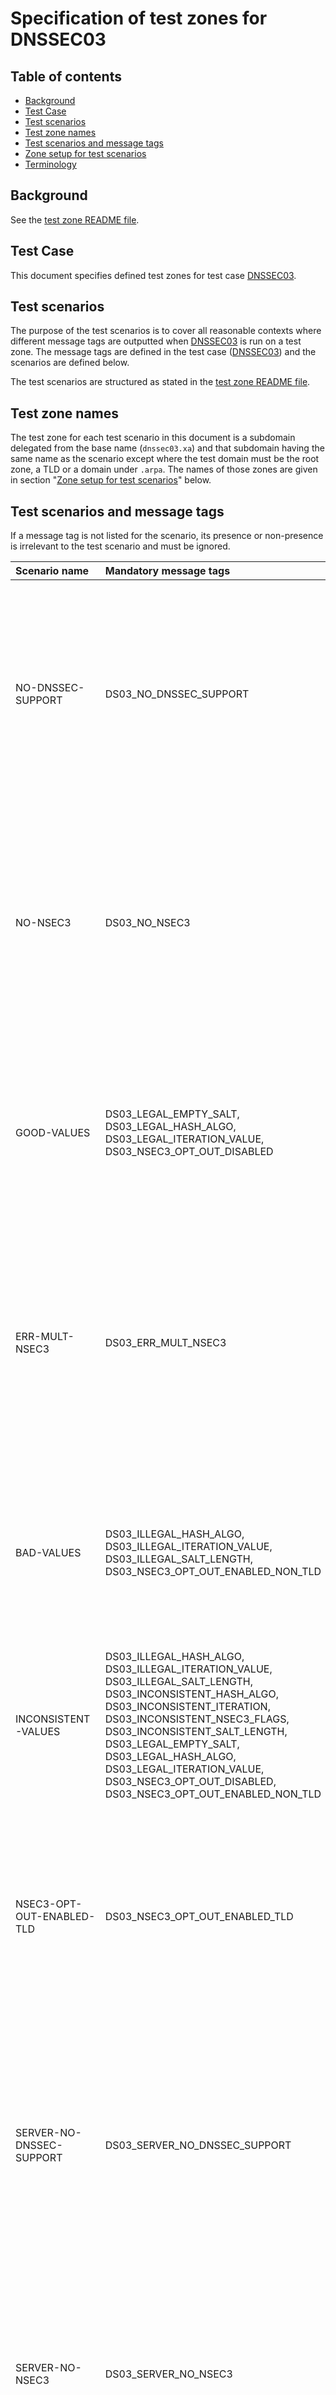# Specification of test zones for DNSSEC03


## Table of contents

* [Background](#background)
* [Test Case](#test-case)
* [Test scenarios](#test-scenarios)
* [Test zone names](#test-zone-names)
* [Test scenarios and message tags](#test-scenarios-and-message-tags)
* [Zone setup for test scenarios]
* [Terminology](#terminology)


## Background

See the [test zone README file].


## Test Case

This document specifies defined test zones for test case [DNSSEC03].


## Test scenarios

The purpose of the test scenarios is to cover all reasonable contexts where
different message tags are outputted when [DNSSEC03] is run on a test zone. The
message tags are defined in the test case ([DNSSEC03]) and the scenarios are
defined below.

The test scenarios are structured as stated in the [test zone README file].


## Test zone names

The test zone for each test scenario in this document is a subdomain delegated
from the base name (`dnssec03.xa`) and that subdomain having the same name as the
scenario except where the test domain must be the root zone, a TLD or a domain
under `.arpa`. The names of those zones are given in section
"[Zone setup for test scenarios]" below.


## Test scenarios and message tags

If a message tag is not listed for the scenario, its presence or non-presence is
irrelevant to the test scenario and must be ignored.


Scenario name                | Mandatory message tags                            | Forbidden message tags
:----------------------------|:--------------------------------------------------|:-------------------------------------------
NO-DNSSEC-SUPPORT            | DS03_NO_DNSSEC_SUPPORT                            | DS03_ERR_MULT_NSEC3, DS03_ILLEGAL_HASH_ALGO, DS03_ILLEGAL_ITERATION_VALUE, DS03_ILLEGAL_SALT_LENGTH, DS03_INCONSISTENT_HASH_ALGO, DS03_INCONSISTENT_ITERATION, DS03_INCONSISTENT_NSEC3_FLAGS, DS03_INCONSISTENT_SALT_LENGTH, DS03_LEGAL_EMPTY_SALT, DS03_LEGAL_HASH_ALGO, DS03_LEGAL_ITERATION_VALUE, DS03_NO_NSEC3, DS03_NSEC3_OPT_OUT_DISABLED, DS03_NSEC3_OPT_OUT_ENABLED_NON_TLD, DS03_NSEC3_OPT_OUT_ENABLED_TLD, DS03_SERVER_NO_DNSSEC_SUPPORT, DS03_SERVER_NO_NSEC3, DS03_UNASSIGNED_FLAG_USED
NO-NSEC3                     | DS03_NO_NSEC3                                     | DS03_ERR_MULT_NSEC3, DS03_ILLEGAL_HASH_ALGO, DS03_ILLEGAL_ITERATION_VALUE, DS03_ILLEGAL_SALT_LENGTH, DS03_INCONSISTENT_HASH_ALGO, DS03_INCONSISTENT_ITERATION, DS03_INCONSISTENT_NSEC3_FLAGS, DS03_INCONSISTENT_SALT_LENGTH, DS03_LEGAL_EMPTY_SALT, DS03_LEGAL_HASH_ALGO, DS03_LEGAL_ITERATION_VALUE, DS03_NO_DNSSEC_SUPPORT, DS03_NSEC3_OPT_OUT_DISABLED, DS03_NSEC3_OPT_OUT_ENABLED_NON_TLD, DS03_NSEC3_OPT_OUT_ENABLED_TLD, DS03_SERVER_NO_DNSSEC_SUPPORT, DS03_SERVER_NO_NSEC3, DS03_UNASSIGNED_FLAG_USED
GOOD-VALUES                  | DS03_LEGAL_EMPTY_SALT, DS03_LEGAL_HASH_ALGO, DS03_LEGAL_ITERATION_VALUE, DS03_NSEC3_OPT_OUT_DISABLED | DS03_ERR_MULT_NSEC3, DS03_ILLEGAL_HASH_ALGO, DS03_ILLEGAL_ITERATION_VALUE, DS03_ILLEGAL_SALT_LENGTH, DS03_INCONSISTENT_HASH_ALGO, DS03_INCONSISTENT_ITERATION, DS03_INCONSISTENT_NSEC3_FLAGS, DS03_INCONSISTENT_SALT_LENGTH, DS03_NO_DNSSEC_SUPPORT, DS03_NO_NSEC3, DS03_NSEC3_OPT_OUT_ENABLED_NON_TLD, DS03_NSEC3_OPT_OUT_ENABLED_TLD, DS03_SERVER_NO_DNSSEC_SUPPORT, DS03_SERVER_NO_NSEC3, DS03_UNASSIGNED_FLAG_USED
ERR-MULT-NSEC3               | DS03_ERR_MULT_NSEC3                               | DS03_ILLEGAL_HASH_ALGO, DS03_ILLEGAL_ITERATION_VALUE, DS03_ILLEGAL_SALT_LENGTH, DS03_INCONSISTENT_HASH_ALGO, DS03_INCONSISTENT_ITERATION, DS03_INCONSISTENT_NSEC3_FLAGS, DS03_INCONSISTENT_SALT_LENGTH, DS03_LEGAL_EMPTY_SALT, DS03_LEGAL_HASH_ALGO, DS03_LEGAL_ITERATION_VALUE, DS03_NO_DNSSEC_SUPPORT, DS03_NO_NSEC3, DS03_NSEC3_OPT_OUT_DISABLED, DS03_NSEC3_OPT_OUT_ENABLED_NON_TLD, DS03_NSEC3_OPT_OUT_ENABLED_TLD, DS03_SERVER_NO_DNSSEC_SUPPORT, DS03_SERVER_NO_NSEC3, DS03_UNASSIGNED_FLAG_USED
BAD-VALUES                   | DS03_ILLEGAL_HASH_ALGO, DS03_ILLEGAL_ITERATION_VALUE, DS03_ILLEGAL_SALT_LENGTH, DS03_NSEC3_OPT_OUT_ENABLED_NON_TLD | DS03_ERR_MULT_NSEC3, DS03_INCONSISTENT_HASH_ALGO, DS03_INCONSISTENT_ITERATION, DS03_INCONSISTENT_NSEC3_FLAGS, DS03_INCONSISTENT_SALT_LENGTH, DS03_LEGAL_EMPTY_SALT, DS03_LEGAL_HASH_ALGO, DS03_LEGAL_ITERATION_VALUE, DS03_NO_DNSSEC_SUPPORT, DS03_NO_NSEC3, DS03_NSEC3_OPT_OUT_DISABLED, DS03_NSEC3_OPT_OUT_ENABLED_TLD, DS03_SERVER_NO_DNSSEC_SUPPORT, DS03_SERVER_NO_NSEC3, DS03_UNASSIGNED_FLAG_USED
INCONSISTENT-VALUES          | DS03_ILLEGAL_HASH_ALGO, DS03_ILLEGAL_ITERATION_VALUE, DS03_ILLEGAL_SALT_LENGTH, DS03_INCONSISTENT_HASH_ALGO, DS03_INCONSISTENT_ITERATION, DS03_INCONSISTENT_NSEC3_FLAGS, DS03_INCONSISTENT_SALT_LENGTH, DS03_LEGAL_EMPTY_SALT, DS03_LEGAL_HASH_ALGO, DS03_LEGAL_ITERATION_VALUE, DS03_NSEC3_OPT_OUT_DISABLED, DS03_NSEC3_OPT_OUT_ENABLED_NON_TLD | DS03_ERR_MULT_NSEC3, DS03_NO_DNSSEC_SUPPORT, DS03_NO_NSEC3, DS03_NSEC3_OPT_OUT_ENABLED_TLD, DS03_SERVER_NO_DNSSEC_SUPPORT, DS03_SERVER_NO_NSEC3, DS03_UNASSIGNED_FLAG_USED
NSEC3-OPT-OUT-ENABLED-TLD    | DS03_NSEC3_OPT_OUT_ENABLED_TLD                    | DS03_ERR_MULT_NSEC3, DS03_ILLEGAL_HASH_ALGO, DS03_ILLEGAL_ITERATION_VALUE, DS03_ILLEGAL_SALT_LENGTH, DS03_INCONSISTENT_HASH_ALGO, DS03_INCONSISTENT_ITERATION, DS03_INCONSISTENT_NSEC3_FLAGS, DS03_INCONSISTENT_SALT_LENGTH, DS03_LEGAL_EMPTY_SALT, DS03_LEGAL_HASH_ALGO, DS03_LEGAL_ITERATION_VALUE, DS03_NO_DNSSEC_SUPPORT, DS03_NO_NSEC3, DS03_NSEC3_OPT_OUT_DISABLED, DS03_NSEC3_OPT_OUT_ENABLED_NON_TLD, DS03_SERVER_NO_DNSSEC_SUPPORT, DS03_SERVER_NO_NSEC3, DS03_UNASSIGNED_FLAG_USED
SERVER-NO-DNSSEC-SUPPORT    | DS03_SERVER_NO_DNSSEC_SUPPORT                      | DS03_ERR_MULT_NSEC3, DS03_ILLEGAL_HASH_ALGO, DS03_ILLEGAL_ITERATION_VALUE, DS03_ILLEGAL_SALT_LENGTH, DS03_INCONSISTENT_HASH_ALGO, DS03_INCONSISTENT_ITERATION, DS03_INCONSISTENT_NSEC3_FLAGS, DS03_INCONSISTENT_SALT_LENGTH, DS03_LEGAL_EMPTY_SALT, DS03_LEGAL_HASH_ALGO, DS03_LEGAL_ITERATION_VALUE, DS03_NO_DNSSEC_SUPPORT, DS03_NO_NSEC3, DS03_NSEC3_OPT_OUT_DISABLED, DS03_NSEC3_OPT_OUT_ENABLED_NON_TLD, DS03_NSEC3_OPT_OUT_ENABLED_TLD, DS03_SERVER_NO_NSEC3, DS03_UNASSIGNED_FLAG_USED
SERVER-NO-NSEC3             | DS03_SERVER_NO_NSEC3                               | DS03_ERR_MULT_NSEC3, DS03_ILLEGAL_HASH_ALGO, DS03_ILLEGAL_ITERATION_VALUE, DS03_ILLEGAL_SALT_LENGTH, DS03_INCONSISTENT_HASH_ALGO, DS03_INCONSISTENT_ITERATION, DS03_INCONSISTENT_NSEC3_FLAGS, DS03_INCONSISTENT_SALT_LENGTH, DS03_LEGAL_EMPTY_SALT, DS03_LEGAL_HASH_ALGO, DS03_LEGAL_ITERATION_VALUE, DS03_NO_DNSSEC_SUPPORT, DS03_NO_NSEC3, DS03_NSEC3_OPT_OUT_DISABLED, DS03_NSEC3_OPT_OUT_ENABLED_NON_TLD, DS03_NSEC3_OPT_OUT_ENABLED_TLD, DS03_SERVER_NO_DNSSEC_SUPPORT, DS03_UNASSIGNED_FLAG_USED
UNASSIGNED-FLAG-USED        | DS03_UNASSIGNED_FLAG_USED                          | DS03_ERR_MULT_NSEC3, DS03_ILLEGAL_HASH_ALGO, DS03_ILLEGAL_ITERATION_VALUE, DS03_ILLEGAL_SALT_LENGTH, DS03_INCONSISTENT_HASH_ALGO, DS03_INCONSISTENT_ITERATION, DS03_INCONSISTENT_NSEC3_FLAGS, DS03_INCONSISTENT_SALT_LENGTH, DS03_LEGAL_EMPTY_SALT, DS03_LEGAL_HASH_ALGO, DS03_LEGAL_ITERATION_VALUE, DS03_NO_DNSSEC_SUPPORT, DS03_NO_NSEC3, DS03_NSEC3_OPT_OUT_DISABLED, DS03_NSEC3_OPT_OUT_ENABLED_NON_TLD, DS03_NSEC3_OPT_OUT_ENABLED_TLD, DS03_SERVER_NO_DNSSEC_SUPPORT, DS03_SERVER_NO_NSEC3


## Zone setup for test scenarios

Assumptions for the scenario specifications, unless stated otherwise for the
specific scenario:
1. Each zone is hosted by two NS, ns1 and ns2.
2. Both ns have equal hosting.
3. NS in delegation is equal to NS in zone.
4. All responses are authoritative.
5. RRSIG in responses are disregarded.
6. The actual owner name of the NSEC3 record will not be verified.
7. The record type list of the NSEC3 record will not be verified.
8. The zone is to respond with one SOA record with the zone name as owner name
   on SOA query.
9. The zone is to respond with one DNSKEY record with the zone name as owner
   name on DNSKEY query.
10. The zone is to respond with one NSEC3 record with a hash owner name in
    authority section on NSEC query (note, NSEC not NSEC3). NODATA response.
11. The NSEC3 record is to have the following settings:
  * Hash algo = 1
  * Flags = 0
  * Iteration = 0
  * Salt = "-" (no salt)

### NO-DNSSEC-SUPPORT
No DNSSEC support in the zone.

* Zone: "no-dnssec-support.dnssec03.xa."
  * No DNSKEY in query for DNSKEY (9).

### NO-NSEC3
No NSEC3 support in the zone.

* Zone: "no-nsec3.dnssec03.xa."
  * No NSEC3 in query for NSEC (10).

### GOOD-VALUES
Happy path

* Zone: "good-values.dnssec03.xa."

### ERR-MULT-NSEC3
Strange response with two NSEC3 records.

* Zone: "err-mult-nsec3.dnssec03.xa."
  * Two NSEC3 records, with different hash owner name are to be included in the
    response. RDATA can be identical. (10)
    
### BAD-VALUES
The NSEC3 record has values no permitted by RFC 9276, see the specification of
test case [DNSSEC03].

* Zone: "bad-values.dnssec03.xa."
  * The following values in NSEC3 (11):
    * Hash algo = 2
    * Flags = 1
    * Iteration = 1
    * Salt = "8104"

### INCONSISTENT-VALUES
The NSEC3 records returned from the two NS are not equal.

* Zone: "inconsistent-values.dnssec03.xa."
  * Both NS give the same owner name of the NSEC3 record, but
    ns1 gives standard values, whereas ns2 responds with an NSEC3 record with
    the following values: (2, 11)
    * Hash algo = 2
    * Flags = 1
    * Iteration = 1
    * Salt = "8104"
    
### NSEC3-OPT-OUT-ENABLED-TLD
On a TLD, opt-out just gives an INFO message.

* Zone: "nsec3-opt-out-enabled-tld-dnssec03." (TLD)
  * NSEC3 record with the following value: (11)
    * Flags = 1

### SERVER-NO-DNSSEC-SUPPORT
One NS of two does not support DNSSEC (no DNSKEY)

* Zone: "server-no-dnssec-support.dnssec03.xa"
  * ns2 does not return any DNSKEY record on DNSKEY query (2, 9)

### SERVER-NO-NSEC3
One NS of two does not have NSEC3

* Zone: "server-no-nsec3.dnssec03.xa"
  * ns2 does not return any NSEC3 record on NSEC query (2, 10)

### UNASSIGNED-FLAG-USED
Unassigned flag used.

* Zone: "unassigned-flag-used.dnssec03.xa"
  * NSEC3 record with the following value: (11)
    * Flags = 3


[DNSSEC03]:                                                       ../../tests/DNSSEC-TP/dnssec03.md
[RCODE Name]:                                                     https://www.iana.org/assignments/dns-parameters/dns-parameters.xhtml#dns-parameters-6
[Test zone README file]:                                          ../README.md
[Well Formed CDS Record]:                                         #terminology
[Well Formed DNSKEY Record]:                                      #terminology
[Zone setup for test scenarios]:                                  #zone-setup-for-test-scenarios

